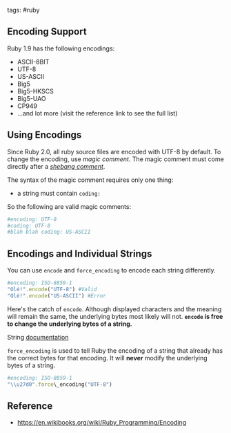 tags: #ruby

## Encoding Support

Ruby 1.9 has the following encodings:
-   ASCII-8BIT
-   UTF-8
-   US-ASCII
-   Big5
-   Big5-HKSCS
-   Big5-UAO
-   CP949
- ...and lot more (visit the reference link to see the full list)

## Using Encodings
Since Ruby 2.0, all ruby source files are encoded with UTF-8 by default.
To change the encoding, use *magic comment*. The magic comment must come directly after a *[shebang comment](https://en.wikipedia.org/wiki/Shebang_(Unix))*.

The syntax of the magic comment requires only one thing:
- a string must contain `coding:`

So the following are valid magic comments:

```rb
#encoding: UTF-8
#coding: UTF-8
#blah blah coding: US-ASCII
```

## Encodings and Individual Strings
You can use `encode` and `force_encoding` to encode each string differently.

```rb
#encoding: ISO-8859-1
"Olé!".encode("UTF-8") #Valid
"Olé!".encode("US-ASCII") #Error
```

Here's the catch of `encode`. Although displayed characters and the meaning will remain the same, the underlying bytes most likely will not. **`encode` is free to change the underlying bytes of a string.**

String [documentation](https://ruby-doc.org/core-1.9.3/String.html#method-i-encode%7C)

`force_encoding` is used to tell Ruby the encoding of a string that already has the correct bytes for that encoding. It will **never** modify the underlying bytes of a string.

```rb
#encoding: ISO-8859-1
"\\u27d0".force\_encoding("UTF-8")
```

## Reference
- https://en.wikibooks.org/wiki/Ruby_Programming/Encoding